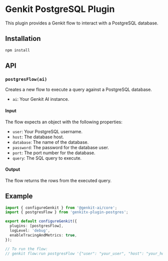 # Genkit PostgreSQL Plugin

This plugin provides a Genkit flow to interact with a PostgreSQL database.

## Installation

```bash
npm install
```

## API

### `postgresFlow(ai)`

Creates a new flow to execute a query against a PostgreSQL database.

-   `ai`: Your Genkit AI instance.

#### Input

The flow expects an object with the following properties:

-   `user`: Your PostgreSQL username.
-   `host`: The database host.
-   `database`: The name of the database.
-   `password`: The password for the database user.
-   `port`: The port number for the database.
-   `query`: The SQL query to execute.

#### Output

The flow returns the rows from the executed query.

## Example

```typescript
import { configureGenkit } from '@genkit-ai/core';
import { postgresFlow } from 'genkitx-plugin-postgres';

export default configureGenkit({
  plugins: [postgresFlow],
  logLevel: 'debug',
  enableTracingAndMetrics: true,
});

// To run the flow:
// genkit flow:run postgresFlow '{"user": "your_user", "host": "your_host", "database": "your_db", "password": "your_password", "port": 5432, "query": "SELECT * FROM your_table"}'
```
